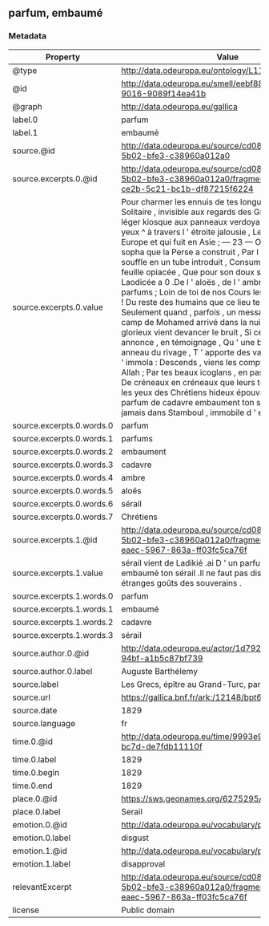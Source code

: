 ## parfum, embaumé

### Metadata

| Property | Value |
| -------- | ----- |
| @type | http://data.odeuropa.eu/ontology/L11_Smell |
| @id | http://data.odeuropa.eu/smell/eebf889f-081a-5d30-9016-9089f14ea41b |
| @graph | http://data.odeuropa.eu/gallica |
| label.0 | parfum |
| label.1 | embaumé |
| source.@id | http://data.odeuropa.eu/source/cd082004-05c7-5b02-bfe3-c38960a012a0 |
| source.excerpts.0.@id | http://data.odeuropa.eu/source/cd082004-05c7-5b02-bfe3-c38960a012a0/fragment/5c18a703-ce2b-5c21-bc1b-df87215f6224 |
| source.excerpts.0.value | Pour charmer les ennuis de tes longues journées , Solitaire , invisible aux regards des Groyans , De ton léger kiosque aux panneaux verdoyans ' 9 , Suis des yeux ^ à travers l ' étroite jalousie , Le flot qui part d ' Europe et qui fuit en Asie ; — 23 — Ou bien , sur un sopha que la Perse a construit , Par l ' effet de ton souffle en un tube introduit , Consume lentement la feuille opiacée , Que pour son doux seigneur cueille Laodicée a 0 .De l ' aloës , de l ' ambre , aspire les parfums ; Loin de toi de nos Cours les soucis importuns ! Du reste des humains que ce lieu te sépare ! Seulement quand , parfois , un messager tartare , Du camp de Mohamed arrivé dans la nuit , D ' un combat glorieux vient devancer le bruit , Si ce fidèle esclave annonce , en témoignage , Qu ' une barque attachée à l ' anneau du rivage , T ' apporte des vaincus qu ' Ibrahim t ' immola : Descends , viens les compter , en bénissant Allah ; Par tes beaux icoglans , en passant , outragées , De créneaux en créneaux que leurs têtes rangées , Pour les yeux des Chrétiens hideux épouvantail , D ' un parfum de cadavre embaument ton sérail " ! NOTES .' Si jamais dans Stamboul , immobile d ' effroi . |
| source.excerpts.0.words.0 | parfum |
| source.excerpts.0.words.1 | parfums |
| source.excerpts.0.words.2 | embaument |
| source.excerpts.0.words.3 | cadavre |
| source.excerpts.0.words.4 | ambre |
| source.excerpts.0.words.5 | aloës |
| source.excerpts.0.words.6 | sérail |
| source.excerpts.0.words.7 | Chrétiens |
| source.excerpts.1.@id | http://data.odeuropa.eu/source/cd082004-05c7-5b02-bfe3-c38960a012a0/fragment/9fd665b0-eaec-5967-863a-ff03fc5ca76f |
| source.excerpts.1.value | sérail vient de Ladikié .ai D ' un parfum de cadavre embaumé ton sérail .Il ne faut pas disputer sur les étranges goûts des souverains . |
| source.excerpts.1.words.0 | parfum |
| source.excerpts.1.words.1 | embaumé |
| source.excerpts.1.words.2 | cadavre |
| source.excerpts.1.words.3 | sérail |
| source.author.0.@id | http://data.odeuropa.eu/actor/1d7928e4-693d-5606-94bf-a1b5c87bf739 |
| source.author.0.label | Auguste  Barthélemy |
| source.label | Les Grecs, épître au Grand-Turc, par Barthélemy |
| source.url | https://gallica.bnf.fr/ark:/12148/bpt6k5468698w |
| source.date | 1829 |
| source.language | fr |
| time.0.@id | http://data.odeuropa.eu/time/9993e95e-bdee-58d6-bc7d-de7fdb11110f |
| time.0.label | 1829 |
| time.0.begin | 1829 |
| time.0.end | 1829 |
| place.0.@id | https://sws.geonames.org/6275295/ |
| place.0.label | Serail |
| emotion.0.@id | http://data.odeuropa.eu/vocabulary/plutchik/disgust |
| emotion.0.label | disgust |
| emotion.1.@id | http://data.odeuropa.eu/vocabulary/plutchik/disapproval |
| emotion.1.label | disapproval |
| relevantExcerpt | http://data.odeuropa.eu/source/cd082004-05c7-5b02-bfe3-c38960a012a0/fragment/9fd665b0-eaec-5967-863a-ff03fc5ca76f |
| license | Public domain |
